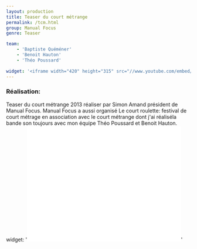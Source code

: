 ```yaml
---
layout: production
title: Teaser du court métrange 
permalink: /tcm.html
group: Manual Focus
genre: Teaser

team:
    - 'Baptiste Quéméner'  
    - 'Benoit Hauton'
    - 'Théo Poussard'
    
widget: '<iframe width="420" height="315" src="//www.youtube.com/embed/x0yuNd3hzI8" frameborder="0" allowfullscreen></iframe>'
---
```


### Réalisation:   
Teaser du court métrange 2013 réaliser par Simon Amand président de Manual Focus. Manual Focus a aussi organisé Le court roulette: festival de court métrage en association avec le court métrange dont j'ai réaliséla bande son toujours avec mon équipe Théo Poussard et Benoit Hauton.   
widget: '<iframe width="420" height="315" src="//www.youtube.com/embed/Je5X9qlcwNI" frameborder="0" allowfullscreen></iframe>'   
